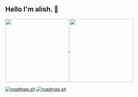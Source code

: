 ## Hello I'm alish. 👋
<a href="https://github.com/anuraghazra/github-readme-stats">
  <img height=200 align="center" src="https://github-readme-stats.vercel.app/api?username=AlishGoroglu0" />
</a>
<a href="https://github.com/anuraghazra/convoychat">
  <img height=200 align="center" src="https://github-readme-stats.vercel.app/api/top-langs?username=AlishGoroglu0&layout=compact&langs_count=8&card_width=320" />
</a>


<a href="https://roadmap.sh"><img src="https://roadmap.sh/card/tall/68cd4d191a0296edef629998?variant=dark" alt="roadmap.sh"/></a>
[![roadmap.sh](https://roadmap.sh/card/tall/68cd4d191a0296edef629998?variant=dark)](https://roadmap.sh)
